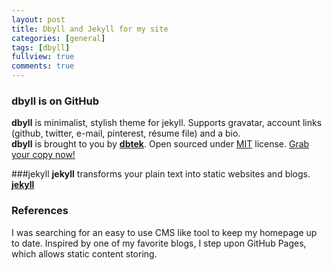 ```yaml
---
layout: post
title: Dbyll and Jekyll for my site
categories: [general]
tags: [dbyll]
fullview: true
comments: true
---
```


### dbyll is on GitHub
**dbyll** is minimalist, stylish theme for jekyll. Supports gravatar, account links (github, twitter, e-mail, pinterest, résume file) and a bio.  
**dbyll** is brought to you by **[dbtek](http://ismaildemirbilek.com)**. Open sourced under [MIT](http://opensource.org/licenses/MIT) license.
<a class="btn btn-default" href="https://github.com/dbtek/dbyll">Grab your copy now!</a>

###jekyll
**jekyll** transforms your plain text into static websites and blogs.
**[jekyll](https://jekyllrb.com/)**

### References
I was searching for an easy to use CMS like tool to keep my homepage up to date.
Inspired by one of my favorite blogs, I step upon GitHub Pages, which allows static
content storing.